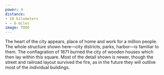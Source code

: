 ```yaml
---
power: 4
distance:
- 10 kilometers
- ~ 6 miles
image: TODO
---
```

The heart of the city appears, place of home and work for a million people. The whole structure shown here—city districts, parks, harbor—is familiar to them. The conflagration of 1871 burned the city of wooden houses which then lay within this square. Most of the detail shown is newer, though the street and railroad layout survived the fire, as in the future they will outlive most of the individual buildings.
